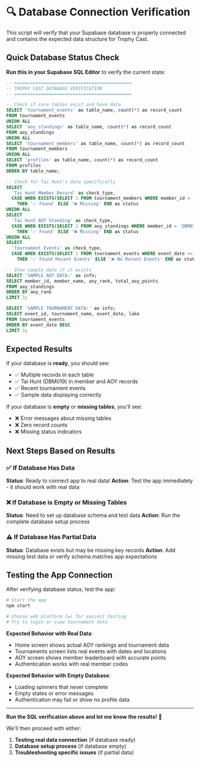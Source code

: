 # 🔍 Database Connection Verification

This script will verify that your Supabase database is properly connected and contains the expected data structure for Trophy Cast.

## Quick Database Status Check

**Run this in your Supabase SQL Editor** to verify the current state:

```sql
-- ============================================
-- TROPHY CAST DATABASE VERIFICATION
-- ============================================

-- Check if core tables exist and have data
SELECT 'tournament_events' as table_name, count(*) as record_count 
FROM tournament_events
UNION ALL
SELECT 'aoy_standings' as table_name, count(*) as record_count 
FROM aoy_standings
UNION ALL
SELECT 'tournament_members' as table_name, count(*) as record_count 
FROM tournament_members
UNION ALL
SELECT 'profiles' as table_name, count(*) as record_count 
FROM profiles
ORDER BY table_name;

-- Check for Tai Hunt's data specifically
SELECT 
  'Tai Hunt Member Record' as check_type,
  CASE WHEN EXISTS(SELECT 1 FROM tournament_members WHERE member_id = 'DBM019') 
    THEN '✅ Found' ELSE '❌ Missing' END as status
UNION ALL
SELECT 
  'Tai Hunt AOY Standing' as check_type,
  CASE WHEN EXISTS(SELECT 1 FROM aoy_standings WHERE member_id = 'DBM019') 
    THEN '✅ Found' ELSE '❌ Missing' END as status
UNION ALL
SELECT 
  'Tournament Events' as check_type,
  CASE WHEN EXISTS(SELECT 1 FROM tournament_events WHERE event_date >= '2024-01-01') 
    THEN '✅ Found Recent Events' ELSE '❌ No Recent Events' END as status;

-- Show sample data if it exists
SELECT 'SAMPLE AOY DATA:' as info;
SELECT member_id, member_name, aoy_rank, total_aoy_points 
FROM aoy_standings 
ORDER BY aoy_rank 
LIMIT 3;

SELECT 'SAMPLE TOURNAMENT DATA:' as info;
SELECT event_id, tournament_name, event_date, lake 
FROM tournament_events 
ORDER BY event_date DESC 
LIMIT 3;
```

## Expected Results

If your database is **ready**, you should see:
- ✅ Multiple records in each table
- ✅ Tai Hunt (DBM019) in member and AOY records  
- ✅ Recent tournament events
- ✅ Sample data displaying correctly

If your database is **empty** or **missing tables**, you'll see:
- ❌ Error messages about missing tables
- ❌ Zero record counts
- ❌ Missing status indicators

## Next Steps Based on Results

### ✅ If Database Has Data
**Status**: Ready to connect app to real data!
**Action**: Test the app immediately - it should work with real data

### ❌ If Database is Empty or Missing Tables  
**Status**: Need to set up database schema and test data
**Action**: Run the complete database setup process

### ⚠️ If Database Has Partial Data
**Status**: Database exists but may be missing key records
**Action**: Add missing test data or verify schema matches app expectations

## Testing the App Connection

After verifying database status, test the app:

```bash
# Start the app
npm start

# Choose web platform (w) for easiest testing
# Try to login or view tournament data
```

**Expected Behavior with Real Data**:
- Home screen shows actual AOY rankings and tournament data
- Tournaments screen lists real events with dates and locations
- AOY screen shows member leaderboard with accurate points
- Authentication works with real member codes

**Expected Behavior with Empty Database**:
- Loading spinners that never complete
- Empty states or error messages
- Authentication may fail or show no profile data

---

**Run the SQL verification above and let me know the results!** 🎯

We'll then proceed with either:
1. **Testing real data connection** (if database ready)
2. **Database setup process** (if database empty)
3. **Troubleshooting specific issues** (if partial data)